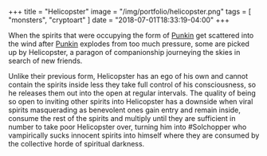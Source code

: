 +++
title = "Helicopster"
image = "/img/portfolio/helicopster.png"
tags = [ "monsters", "cryptoart" ]
date = "2018-07-01T18:33:19-04:00"
+++

When the spirits that were occupying the form of [Punkin][1] get scattered into the wind after [Punkin][1] explodes from too much pressure, some are picked up by Helicopster, a paragon of companionship journeying the skies in search of new friends.

<!--more-->

Unlike their previous form, Helicopster has an ego of his own and cannot contain the spirits inside less they take full control of his consciousness, so he releases them out into the open at regular intervals. The quality of being so open to inviting other spirits into Helicopster has a downside when viral spirits masquerading as benevolent ones gain entry and remain inside, consume the rest of the spirits and multiply until they are sufficient in number to take poor Helicopster over, turning him into #Solchopper who vampirically sucks innocent spirits into himself where they are consumed by the collective horde of spiritual darkness.

[1]: /portfolio/punkin
